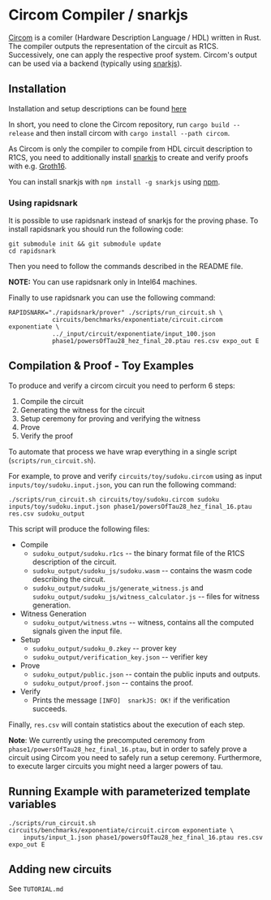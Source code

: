 # Circom Compiler / snarkjs

[Circom](https://github.com/iden3/circom) is a comiler (Hardware Description Language / HDL) written in Rust.
The compiler outputs the representation of the circuit as R1CS. Successively, one can apply the respective proof system.
Circom's output can be used via a backend (typically using [snarkjs](https://github.com/iden3/snarkjs)).

## Installation

Installation and setup descriptions can be found [here](https://docs.circom.io/getting-started/installation/#installing-dependencies)

In short, you need to clone the Circom repository, run `cargo build --release` and then install circom with `cargo install --path circom`.

As Circom is only the compiler to compile from HDL circuit description to R1CS, you need to additionally install [snarkjs](https://github.com/iden3/snarkjs) to create and verify proofs with e.g. [Groth16](https://github.com/iden3/snarkjs/blob/master/src/groth16_prove.js).

You can install snarkjs with `npm install -g snarkjs` using [npm](https://docs.npmjs.com/downloading-and-installing-node-js-and-npm).

### Using rapidsnark

It is possible to use rapidsnark instead of snarkjs for the proving phase.
To install rapidsnark you should run the following code:

```
git submodule init && git submodule update
cd rapidsnark
```

Then you need to follow the commands described in the README file.

__NOTE:__ You can use rapidsnark only in Intel64 machines.

Finally to use rapidsnark you can use the following command:

```
RAPIDSNARK="./rapidsnark/prover" ./scripts/run_circuit.sh \
            circuits/benchmarks/exponentiate/circuit.circom exponentiate \
            ../_input/circuit/exponentiate/input_100.json
            phase1/powersOfTau28_hez_final_20.ptau res.csv expo_out E
```

## Compilation & Proof - Toy Examples

To produce and verify a circom circuit you need to perform 6 steps:

1. Compile the circuit
2. Generating the witness for the circuit
3. Setup ceremony for proving and verifying the witness
4. Prove
5. Verify the proof

To automate that process we have wrap everything in a single script (`scripts/run_circuit.sh`).

For example, to prove and verify `circuits/toy/sudoku.circom` using as input `inputs/toy/sudoku.input.json`,
you can run the following command:

```
./scripts/run_circuit.sh circuits/toy/sudoku.circom sudoku inputs/toy/sudoku.input.json phase1/powersOfTau28_hez_final_16.ptau res.csv sudoku_output
```

This script will produce the following files:

* Compile
  - `sudoku_output/sudoku.r1cs` -- the binary format file of the R1CS description of the circuit.
  - `sudoku_output/sudoku_js/sudoku.wasm` -- contains the wasm code describing the circuit.
  - `sudoku_output/sudoku_js/generate_witness.js` and `sudoku_output/sudoku_js/witness_calculator.js` -- files for witness generation.
* Witness Generation
  - `sudoku_output/witness.wtns` -- witness, contains all the computed signals given the input file.
* Setup
  - `sudoku_output/sudoku_0.zkey` -- prover key
  - `sudoku_output/verification_key.json` -- verifier key
* Prove
  - `sudoku_output/public.json` -- contain the public inputs and outputs.
  - `sudoku_output/proof.json` -- contains the proof.
* Verify 
  - Prints the message `[INFO]  snarkJS: OK!` if the verification succeeds.

Finally, `res.csv` will contain statistics about the execution of each step.

__Note__: We currently using the precomputed ceremony from `phase1/powersOfTau28_hez_final_16.ptau`, but in order to safely prove a circuit using Circom you need to safely run a setup ceremony. 
Furthermore, to execute larger circuits you might need a larger powers of tau.

## Running Example with parameterized template variables

```
./scripts/run_circuit.sh circuits/benchmarks/exponentiate/circuit.circom exponentiate \
    inputs/input_1.json phase1/powersOfTau28_hez_final_16.ptau res.csv expo_out E
```

## Adding new circuits

See `TUTORIAL.md`
